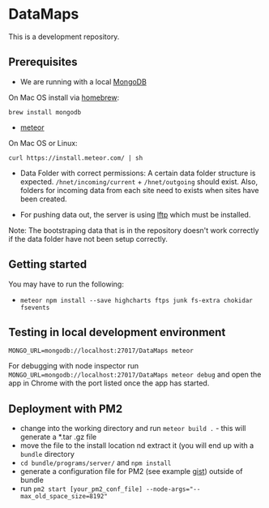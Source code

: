 # DataMaps

This is a development repository.

## Prerequisites

* We are running with a local [MongoDB](https://docs.mongodb.org/manual/installation/)

On Mac OS install via [homebrew](http://brew.sh/):

`brew install mongodb`

* [meteor](https://www.meteor.com/install)

On Mac OS or Linux:

`curl https://install.meteor.com/ | sh`

* Data Folder with correct permissions: A certain data folder structure is expected. `/hnet/incoming/current` + `/hnet/outgoing` should exist. Also, folders for incoming data from each site need to exists when sites have been created.

* For pushing data out, the server is using [lftp](https://lftp.yar.ru/) which must be installed.

Note: The bootstraping data that is in the repository doesn't work correctly if the data folder have not been setup correctly.

## Getting started

You may have to run the following:
* `meteor npm install --save highcharts ftps junk fs-extra chokidar fsevents`

## Testing in local development environment

`MONGO_URL=mongodb://localhost:27017/DataMaps meteor`

For debugging with node inspector run `MONGO_URL=mongodb://localhost:27017/DataMaps meteor debug` and open the app in Chrome with the port listed once the app has started.

## Deployment with PM2

* change into the working directory and run `meteor build .` - this will generate a *.tar .gz file
* move the file to the install location nd extract it (you will end up with a `bundle` directory
* `cd bundle/programs/server/` and `npm install`
* generate a configuration file for PM2 (see example [gist](https://gist.github.com/fcbee3b520b4fdf97552.git)) outside of bundle
* run `pm2 start [your_pm2_conf_file] --node-args="--max_old_space_size=8192"`

